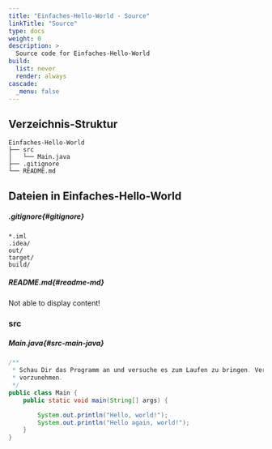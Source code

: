```yaml
---
title: "Einfaches-Hello-World - Source"
linkTitle: "Source"
type: docs
weight: 0
description: >
  Source code for Einfaches-Hello-World
build:
  list: never
  render: always
cascade:
  _menu: false
---
```


## Verzeichnis-Struktur

```console
Einfaches-Hello-World
├── src
│   └── Main.java
├── .gitignore
└── README.md
```

## Dateien in Einfaches-Hello-World

##### .gitignore{#gitignore}

```
*.iml
.idea/
out/
target/
build/
```

##### README.md{#readme-md}

Not able to display content!

### src

##### Main.java{#src-main-java}

```java
/**
 * Schau Dir das Programm an und versuche es zum Laufen zu bringen. Versuche, ein paar kleine Änderungen am Programm
 * vorzunehmen.
 */
public class Main {
    public static void main(String[] args) {

        System.out.println("Hello, world!");
        System.out.println("Hello again, world!");
    }
}

```
